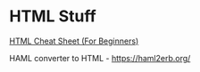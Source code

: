 # HTML Stuff

[HTML Cheat Sheet (For Beginners)](https://hostingfacts.com/html-cheat-sheet/)

HAML converter to HTML - https://haml2erb.org/
